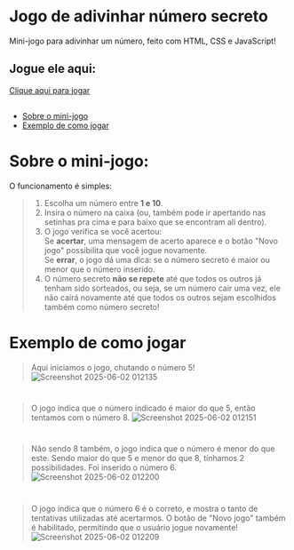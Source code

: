 # Jogo de adivinhar número secreto
Mini-jogo para adivinhar um número, feito com HTML, CSS e JavaScript!   

## Jogue ele aqui:
[Clique aqui para jogar](https://brunaquignoli.github.io/adivinharNumero/)
##
- [Sobre o mini-jogo](#sobre-o-mini-jogo)
- [Exemplo de como jogar](#exemplo-de-como-jogar)

# Sobre o mini-jogo:
O funcionamento é simples:
> 1. Escolha um número entre **1 e 10**.
> 2. Insira o número na caixa (ou, também pode ir apertando nas setinhas pra cima e para baixo que se encontram ali dentro).
> 3. O jogo verifica se você acertou:  
>    Se **acertar**, uma mensagem de acerto aparece e o botão "Novo jogo" possibilita que você jogue novamente.  
>    Se **errar**, o jogo dá uma dica: se o número secreto é maior ou menor que o número inserido.  
> 4. O número secreto **não se repete** até que todos os outros já tenham sido sorteados, ou seja, se um número cair uma vez, ele não cairá novamente até que todos os outros sejam escolhidos também como número secreto!  


# Exemplo de como jogar
> Aqui iniciamos o jogo, chutando o número 5!
![Screenshot 2025-06-02 012135](https://github.com/user-attachments/assets/b989a890-f8dc-4a6f-b5ad-76f93fcddb44)
#
> O jogo indica que o número indicado é maior do que 5, então tentamos com o número 8.
![Screenshot 2025-06-02 012151](https://github.com/user-attachments/assets/3eda5830-8360-4b22-9798-e857ab31f768)
#
> Não sendo 8 também, o jogo indica que o número é menor do que este. Sendo maior do que 5 e menor do que 8, tínhamos 2 possibilidades. Foi inserido o número 6.
![Screenshot 2025-06-02 012200](https://github.com/user-attachments/assets/129a7614-b670-423e-9d30-9c23f2ee9ba6)
#
> O jogo indica que o número 6 é o correto, e mostra o tanto de tentativas utilizadas até acertarmos. O botão de "Novo jogo" também é habilitado, permitindo que o usuário jogue novamente!
![Screenshot 2025-06-02 012209](https://github.com/user-attachments/assets/fb951efe-823f-45b1-af22-1dd1a509188d)
